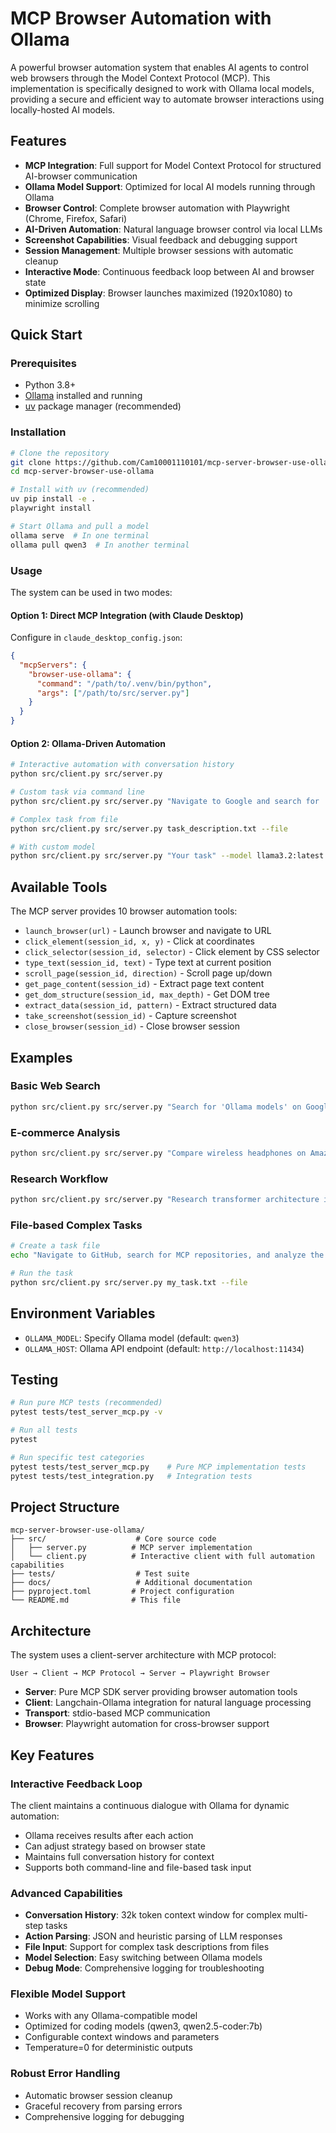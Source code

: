 # MCP Browser Automation with Ollama

A powerful browser automation system that enables AI agents to control web browsers through the Model Context Protocol (MCP). This implementation is specifically designed to work with Ollama local models, providing a secure and efficient way to automate browser interactions using locally-hosted AI models.

## Features

- **MCP Integration**: Full support for Model Context Protocol for structured AI-browser communication
- **Ollama Model Support**: Optimized for local AI models running through Ollama 
- **Browser Control**: Complete browser automation with Playwright (Chrome, Firefox, Safari)
- **AI-Driven Automation**: Natural language browser control via local LLMs
- **Screenshot Capabilities**: Visual feedback and debugging support
- **Session Management**: Multiple browser sessions with automatic cleanup
- **Interactive Mode**: Continuous feedback loop between AI and browser state
- **Optimized Display**: Browser launches maximized (1920x1080) to minimize scrolling

## Quick Start

### Prerequisites

- Python 3.8+
- [Ollama](https://ollama.ai) installed and running
- [uv](https://github.com/astral-sh/uv) package manager (recommended)

### Installation

```bash
# Clone the repository
git clone https://github.com/Cam10001110101/mcp-server-browser-use-ollama
cd mcp-server-browser-use-ollama

# Install with uv (recommended)
uv pip install -e .
playwright install

# Start Ollama and pull a model
ollama serve  # In one terminal
ollama pull qwen3  # In another terminal
```

### Usage

The system can be used in two modes:

#### Option 1: Direct MCP Integration (with Claude Desktop)
Configure in `claude_desktop_config.json`:
```json
{
  "mcpServers": {
    "browser-use-ollama": {
      "command": "/path/to/.venv/bin/python",
      "args": ["/path/to/src/server.py"]
    }
  }
}
```

#### Option 2: Ollama-Driven Automation
```bash
# Interactive automation with conversation history
python src/client.py src/server.py

# Custom task via command line
python src/client.py src/server.py "Navigate to Google and search for 'Ollama models'"

# Complex task from file
python src/client.py src/server.py task_description.txt --file

# With custom model
python src/client.py src/server.py "Your task" --model llama3.2:latest
```

## Available Tools

The MCP server provides 10 browser automation tools:

- `launch_browser(url)` - Launch browser and navigate to URL
- `click_element(session_id, x, y)` - Click at coordinates
- `click_selector(session_id, selector)` - Click element by CSS selector
- `type_text(session_id, text)` - Type text at current position
- `scroll_page(session_id, direction)` - Scroll page up/down
- `get_page_content(session_id)` - Extract page text content
- `get_dom_structure(session_id, max_depth)` - Get DOM tree
- `extract_data(session_id, pattern)` - Extract structured data
- `take_screenshot(session_id)` - Capture screenshot
- `close_browser(session_id)` - Close browser session

## Examples

### Basic Web Search
```bash
python src/client.py src/server.py "Search for 'Ollama models' on Google and summarize the top 3 results"
```

### E-commerce Analysis
```bash
python src/client.py src/server.py "Compare wireless headphones on Amazon - create a table with prices, ratings, and features"
```

### Research Workflow
```bash
python src/client.py src/server.py "Research transformer architecture improvements in 2024, visit 5 sources, and compile a summary"
```

### File-based Complex Tasks
```bash
# Create a task file
echo "Navigate to GitHub, search for MCP repositories, and analyze the top 5 results" > my_task.txt

# Run the task
python src/client.py src/server.py my_task.txt --file
```

## Environment Variables

- `OLLAMA_MODEL`: Specify Ollama model (default: `qwen3`)
- `OLLAMA_HOST`: Ollama API endpoint (default: `http://localhost:11434`)

## Testing

```bash
# Run pure MCP tests (recommended)
pytest tests/test_server_mcp.py -v

# Run all tests
pytest

# Run specific test categories
pytest tests/test_server_mcp.py    # Pure MCP implementation tests
pytest tests/test_integration.py   # Integration tests
```

## Project Structure

```
mcp-server-browser-use-ollama/
├── src/                    # Core source code
│   ├── server.py          # MCP server implementation
│   └── client.py          # Interactive client with full automation capabilities
├── tests/                  # Test suite
├── docs/                   # Additional documentation
├── pyproject.toml         # Project configuration
└── README.md              # This file
```

## Architecture

The system uses a client-server architecture with MCP protocol:

```
User → Client → MCP Protocol → Server → Playwright Browser
```

- **Server**: Pure MCP SDK server providing browser automation tools
- **Client**: Langchain-Ollama integration for natural language processing
- **Transport**: stdio-based MCP communication
- **Browser**: Playwright automation for cross-browser support

## Key Features

### Interactive Feedback Loop
The client maintains a continuous dialogue with Ollama for dynamic automation:
- Ollama receives results after each action
- Can adjust strategy based on browser state
- Maintains full conversation history for context
- Supports both command-line and file-based task input

### Advanced Capabilities
- **Conversation History**: 32k token context window for complex multi-step tasks
- **Action Parsing**: JSON and heuristic parsing of LLM responses
- **File Input**: Support for complex task descriptions from files
- **Model Selection**: Easy switching between Ollama models
- **Debug Mode**: Comprehensive logging for troubleshooting

### Flexible Model Support
- Works with any Ollama-compatible model
- Optimized for coding models (qwen3, qwen2.5-coder:7b)
- Configurable context windows and parameters
- Temperature=0 for deterministic outputs

### Robust Error Handling
- Automatic browser session cleanup
- Graceful recovery from parsing errors
- Comprehensive logging for debugging